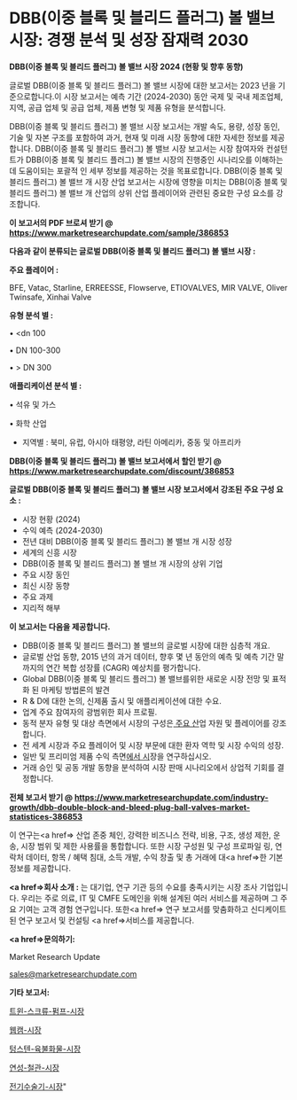 # DBB(이중 블록 및 블리드 플러그) 볼 밸브 시장: 경쟁 분석 및 성장 잠재력 2030

<strong>DBB(이중 블록 및 블리드 플러그) 볼 밸브 시장 2024 (현황 및 향후 동향)</strong>

글로벌 DBB(이중 블록 및 블리드 플러그) 볼 밸브 시장에 대한 보고서는 2023 년을 기준으로합니다.이 시장 보고서는 예측 기간 (2024-2030) 동안 국제 및 국내 제조업체, 지역, 공급 업체 및 공급 업체, 제품 변형 및 제품 유형을 분석합니다.

DBB(이중 블록 및 블리드 플러그) 볼 밸브 시장 보고서는 개발 속도, 용량, 성장 동인, 기술 및 자본 구조를 포함하여 과거, 현재 및 미래 시장 동향에 대한 자세한 정보를 제공합니다. DBB(이중 블록 및 블리드 플러그) 볼 밸브 시장 보고서는 시장 참여자와 컨설턴트가 DBB(이중 블록 및 블리드 플러그) 볼 밸브 시장의 진행중인 시나리오를 이해하는 데 도움이되는 포괄적 인 세부 정보를 제공하는 것을 목표로합니다. DBB(이중 블록 및 블리드 플러그) 볼 밸브 개 시장 산업 보고서는 시장에 영향을 미치는 DBB(이중 블록 및 블리드 플러그) 볼 밸브 개 산업의 상위 산업 플레이어와 관련된 중요한 구성 요소를 강조합니다.



<strong>이 보고서의 PDF 브로셔 받기 @ <a href=https://www.marketresearchupdate.com/sample/386853>https://www.marketresearchupdate.com/sample/386853</a></strong>



<strong>다음과 같이 분류되는 글로벌 DBB(이중 블록 및 블리드 플러그) 볼 밸브 시장 :</strong>



<strong>주요 플레이어 :</strong>

BFE, Vatac, Starline, ERREESSE, Flowserve, ETIOVALVES, MIR VALVE, Oliver Twinsafe, Xinhai Valve



<strong>유형 분석 별 :</strong>

• <dn 100

• DN 100-300

• > DN 300



<strong>애플리케이션 분석 별 :</strong>

• 석유 및 가스

• 화학 산업

<ul>
  <li>지역별 : 북미, 유럽, 아시아 태평양, 라틴 아메리카, 중동 및 아프리카</li>
</ul>


<strong>DBB(이중 블록 및 블리드 플러그) 볼 밸브 보고서에서 할인 받기 @ <a href=https://www.marketresearchupdate.com/discount/386853>https://www.marketresearchupdate.com/discount/386853</a></strong>



<strong>글로벌 DBB(이중 블록 및 블리드 플러그) 볼 밸브 시장 보고서에서 강조된 주요 구성 요소 :</strong>
<ul>
  <li>시장 현황 (2024)</li>
  <li>수익 예측 (2024-2030)</li>
  <li>전년 대비 DBB(이중 블록 및 블리드 플러그) 볼 밸브 개 시장 성장</li>
  <li>세계의 신흥 시장</li>
  <li>DBB(이중 블록 및 블리드 플러그) 볼 밸브 개 시장의 상위 기업</li>
  <li>주요 시장 동인</li>
  <li>최신 시장 동향</li>
  <li>주요 과제</li>
  <li>지리적 해부</li>
</ul>


<strong>이 보고서는 다음을 제공합니다.</strong>
<ul>
  <li>DBB(이중 블록 및 블리드 플러그) 볼 밸브의 글로벌 시장에 대한 심층적 개요.</li>
  <li>글로벌 산업 동향, 2015 년의 과거 데이터, 향후 몇 년 동안의 예측 및 예측 기간 말까지의 연간 복합 성장률 (CAGR) 예상치를 평가합니다.</li>
  <li>Global DBB(이중 블록 및 블리드 플러그) 볼 밸브를위한 새로운 시장 전망 및 표적화 된 마케팅 방법론의 발견</li>
  <li>R &amp; D에 대한 논의, 신제품 출시 및 애플리케이션에 대한 수요.</li>
  <li>업계 주요 참여자의 광범위한 회사 프로필.</li>
  <li>동적 분자 유형 및 대상 측면에서 시장의 구성은<a href=> 주요 산</a>업 자원 및 플레이어를 강조합니다.</li>
  <li>전 세계 시장과 주요 플레이어 및 시장 부문에 대한 환자 역학 및 시장 수익의 성장.</li>
  <li>일반 및 프리미엄 제품 수익 측면<a href=>에서 시</a>장을 연구하십시오.</li>
  <li>거래 승인 및 공동 개발 동향을 분석하여 시장 판매 시나리오에서 상업적 기회를 결정합니다.</li>
</ul>



<strong>전체 보고서 받기 @ <a href=https://www.marketresearchupdate.com/industry-growth/dbb-double-block-and-bleed-plug-ball-valves-market-statistices-386853>https://www.marketresearchupdate.com/industry-growth/dbb-double-block-and-bleed-plug-ball-valves-market-statistices-386853</a></strong>

이 연구는<a href=> 산업 존중</a> 체인, 강력한 비즈니스 전략, 비용, 구조, 생성 제한, 운송, 시장 범위 및 제한 사용률을 통합합니다. 또한 시장 구성원 및 구성 프로파일 링, 연락처 데이터, 항목 / 혜택 침대, 소득 개발, 수익 창출 및 총 거래에 대<a href=>한 기본 </a>정보를 제공합니다.



<strong><a href=>회사 소</a>개 :</strong>
는 대기업, 연구 기관 등의 수요를 충족시키는 시장 조사 기업입니다. 우리는 주로 의료, IT 및 CMFE 도메인을 위해 설계된 여러 서비스를 제공하며 그 주요 기여는 고객 경험 연구입니다. 또한<a href=> 연구 보</a>고서를 맞춤화하고 신디케이트 된 연구 보고서 및 컨설팅 <a href=>서비스</a>를 제공합니다.



<strong><a href=>문의하기:</a></strong>

Market Research Update

sales@marketresearchupdate.com



<strong>기타 보고서:</strong>

<a href=https://www.linkedin.com/pulse/트윈-스크류-펌프-시장-세분화-연구-및-목표-고객2029년-consumer-connection-chronicles-24-/>트윈-스크류-펌프-시장</a>

<a href=https://www.linkedin.com/pulse/웹캠-시장-경쟁-분석-및-성장-잠재력-2029-analytics-avenue-adventures-24-ana-tvscf/>웹캠-시장</a>

<a href=https://www.linkedin.com/pulse/텅스텐-육불화물-시장-현재-및-미래-성장-2029-trend-tracking-tips-360-analysis-57bof/>텅스텐-육불화물-시장</a>

<a href=https://www.linkedin.com/pulse/연성-철관-시장-동향-및-성장-전망-survey-spotlight-pro-24-analysis-u0bhf/>연성-철관-시장</a>

<a href=https://www.linkedin.com/pulse/전기수술기-시장-규모-및-성장-2023-isdailynews-vrevf/>전기수술기-시장</a>"
